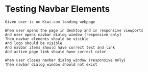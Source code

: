 # Testing Navbar Elements

    Given user is on Kiwi.com landing webpage
  
    When user opens the page in desktop and in responsive viewports
    And user opens navbar dialog window (responsive only)
    Then navbar elements should be visible
    And logo should be visible
    And navbar items should have correct text and link
    And active page link should have correct color

    When user closes navbar dialog window (responsive only)
    Then navbar dialog window should not exist